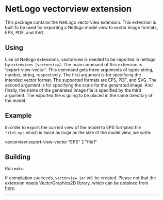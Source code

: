 # NetLogo vectorview extension

This package contains the NetLogo vectorview extension. This extension is built to be used for exporting a Netlogo model view to vector image formats, EPS, PDF, and SVG.

## Using

Like all Netlogo extensions, vectorview is needed to be imported in netlogo by `extensions [vectorview]`.
The main command of this extension is 'export-view-vector'. This command gets three arguments of types string, number, string, respectively. The first argument is for specifying the intended vector format. The supported formats are EPS, PDF, and SVG. The second argument is for specifying the scale for the generated image. And finally, the name of the generated image file is specified by the third argument. The exported file is going to be placed in the same directory of the model. 

## Example

In order to export the current view of the model to EPS formated file `file1.eps` which is twice as large as the size of the model view, we write: 

vectorview:export-view-vector "EPS" 2 "file1"

## Building

Run `make`. 

If compilation succeeds, `vectorview.jar` will be created. Please not that the extension needs VectorGraphics2D library, which can be obtained from [here].

___

[here]: http://trac.erichseifert.de/vectorgraphics2d/
